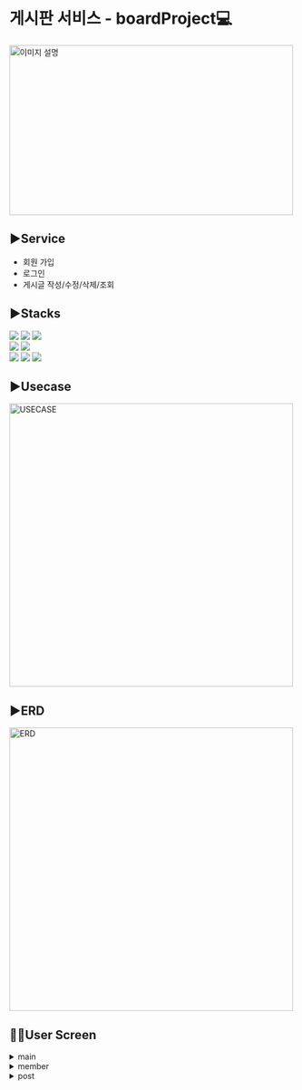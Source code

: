 <h1>게시판 서비스 - boardProject💻</h1>

<p>
  <img src="https://i.postimg.cc/T1vnmYQs/board-Project-Logo.png"" alt="이미지 설명" width="500" height="300" />
</p>

▶️Service
-------------
- 회원 가입
- 로그인
- 게시글 작성/수정/삭제/조회

▶️Stacks
-------------
<div> 
  <img src="https://img.shields.io/badge/java-007396?style=for-the-badge&logo=java&logoColor=white"> 
  <img src="https://img.shields.io/badge/mysql-4479A1?style=for-the-badge&logo=mysql&logoColor=white"> 
  <img src="https://img.shields.io/badge/apache tomcat-F8DC75?style=for-the-badge&logo=apachetomcat&logoColor=white">
  <br>

  <img src="https://img.shields.io/badge/springboot-6DB33F?style=for-the-badge&logo=springboot&logoColor=white">
  <img src="https://img.shields.io/badge/gradle-02303A?style=for-the-badge&logo=gradle&logoColor=white">
  <br>
  
  <img src="https://img.shields.io/badge/github-181717?style=for-the-badge&logo=github&logoColor=white">
  <img src="https://img.shields.io/badge/git-F05032?style=for-the-badge&logo=git&logoColor=white">
  <img src="https://img.shields.io/badge/gitkraken-179287?style=for-the-badge&logo=gitkraken&logoColor=white">
  <br>
</div>


▶️Usecase
-------------
<img width="500" alt="USECASE" src="https://github.com/jiyoung10/boardProject_controller/assets/124184748/f8d11f52-4e99-4ac9-b428-9c2796333e12">


▶️ERD
-------------
<img width="500" alt="ERD" src="https://github.com/jiyoung10/boardProject_controller/assets/124184748/cf2b9e94-6b1a-40ac-96a6-3692aae91da3">


🧑‍💻User Screen
-------------

<div>
  <details>
    <summary>main</summary>
    <img width="300" alt="MAIN" src="https://github.com/jiyoung10/boardProject_controller/assets/124184748/3ad9e3f3-8319-4750-80bb-c5563e7ac060">
  </details>

  <details>
    <summary>member</summary>
    <img width="300" alt="JOIN" src="https://github.com/jiyoung10/boardProject_controller/assets/124184748/fd7ef10a-83ec-48df-a4f9-f392a9152518">     <img width="300" alt="LOGIN" src="https://github.com/jiyoung10/boardProject_controller/assets/124184748/3e74836b-9f3d-48d7-8504-ededfd5e404c">
  </details>

  <details>
    <summary>post</summary>
    <img width="300" alt="POST FORM" src="https://github.com/jiyoung10/boardProject_controller/assets/124184748/7796dc83-ea90-4ee7-88a5-4e030cffba59">
    <img width="300" alt="POST AFTER" src="https://github.com/jiyoung10/boardProject_controller/assets/124184748/6835c414-e210-44bf-9eef-89c4b1f6cae2">
    <img width="300" alt="POST LIST" src="https://github.com/jiyoung10/boardProject_controller/assets/124184748/8c345411-02cf-41da-8a08-c4a7514b791f">
  </details>
</div>

